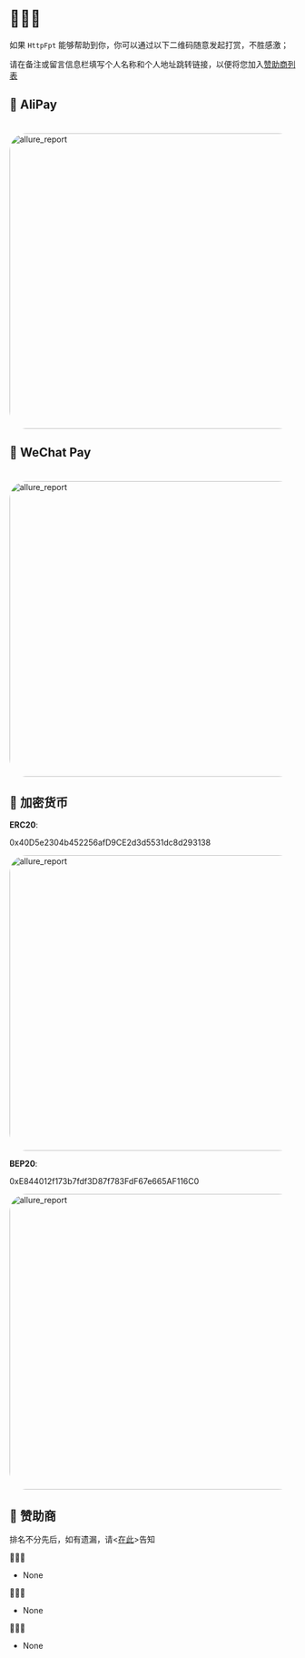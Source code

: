 # 🙏🙏🙏

如果 `HttpFpt` 能够帮助到你，你可以通过以下二维码随意发起打赏，不胜感激；

请在备注或留言信息栏填写个人名称和个人地址跳转链接，以便将您加入[赞助商列表](#🏅-赞助商)

## 🧧 AliPay

<img :src="$withBase('/assets/img/ali_pay.jpg')" alt="allure_report" style="width:520px;margin-top:20px;border-radius:6%;">

## 🧧 WeChat Pay

<img :src="$withBase('/assets/img/weixin_pay.jpg')" alt="allure_report" style="width:520px;margin-top:20px;border-radius:6%;">

## 🧧 加密货币

**ERC20**:

0x40D5e2304b452256afD9CE2d3d5531dc8d293138

<img :src="$withBase('/assets/img/ERC20_pay.jpg')" alt="allure_report" style="width:520px;border-radius:6%;">

**BEP20**:

0xE844012f173b7fdf3D87f783FdF67e665AF116C0

<img :src="$withBase('/assets/img/HECO_pay.jpg')" alt="allure_report" style="width:520px;border-radius:6%;">

## 🏅 赞助商

排名不分先后，如有遗漏，请<[在此](https://t.me/+ZlPhIFkPp7E4NGI1)>告知

**🥇🥇🥇** <!-- （ >= 50 ¥ ） -->

- None

**🥈🥈🥈** <!-- （ >= 20 ¥ ） -->

- None

**🥉🥉🥉** <!-- （ >= 5 ¥ ） -->

- None
